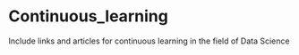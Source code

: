 # Continuous_learning
Include links and articles for continuous learning in the field of Data Science
